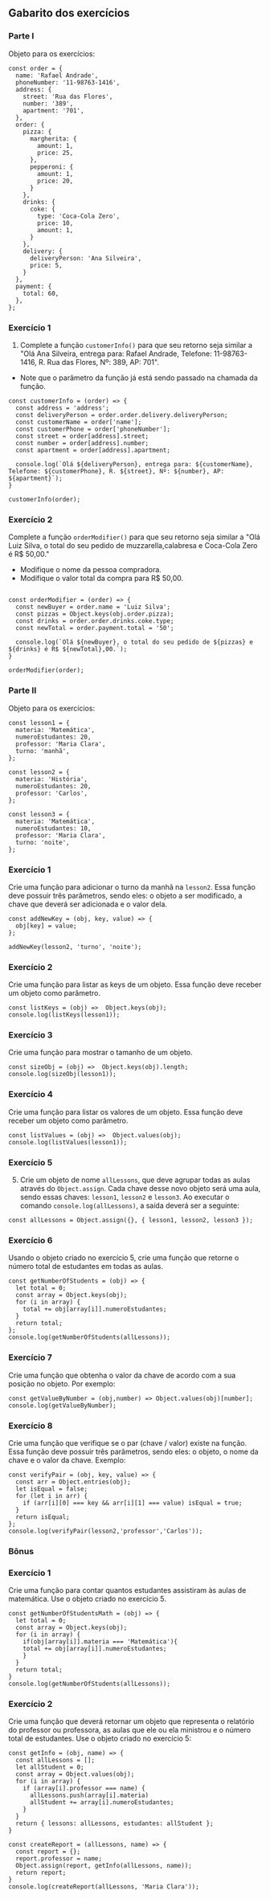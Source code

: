 ## Gabarito dos exercícios

### Parte I

Objeto para os exercícios:

```language-javascript
const order = {
  name: 'Rafael Andrade',
  phoneNumber: '11-98763-1416',
  address: {
    street: 'Rua das Flores',
    number: '389',
    apartment: '701',
  },
  order: {
    pizza: {
      margherita: {
        amount: 1,
        price: 25,
      },
      pepperoni: {
        amount: 1,
        price: 20,
      }
    },
    drinks: {
      coke: {
        type: 'Coca-Cola Zero',
        price: 10,
        amount: 1,
      }
    },
    delivery: {
      deliveryPerson: 'Ana Silveira',
      price: 5,
    }
  },
  payment: {
    total: 60,
  },
};
```

### Exercício 1

1. Complete a função `customerInfo()` para que seu retorno seja similar a "Olá Ana Silveira, entrega para: Rafael Andrade, Telefone: 11-98763-1416, R. Rua das Flores, Nº: 389, AP: 701".
  * Note que o parâmetro da função já está sendo passado na chamada da função.

```language-javascript
const customerInfo = (order) => {
  const address = 'address';
  const deliveryPerson = order.order.delivery.deliveryPerson;
  const customerName = order['name'];
  const customerPhone = order['phoneNumber'];
  const street = order[address].street;
  const number = order[address].number;
  const apartment = order[address].apartment;

  console.log(`Olá ${deliveryPerson}, entrega para: ${customerName}, Telefone: ${customerPhone}, R. ${street}, Nº: ${number}, AP: ${apartment}`);
}

customerInfo(order);
```

### Exercício 2

Complete a função `orderModifier()` para que seu retorno seja similar a "Olá Luiz Silva, o total do seu pedido de muzzarella,calabresa e Coca-Cola Zero é R$ 50,00."
  * Modifique o nome da pessoa compradora.
  * Modifique o valor total da compra para R$ 50,00.

```language-javascript

const orderModifier = (order) => {
  const newBuyer = order.name = 'Luiz Silva';
  const pizzas = Object.keys(obj.order.pizza);
  const drinks = order.order.drinks.coke.type;
  const newTotal = order.payment.total = '50';

  console.log(`Olá ${newBuyer}, o total do seu pedido de ${pizzas} e ${drinks} é R$ ${newTotal},00.`);
}

orderModifier(order);
```

### Parte II

Objeto para os exercícios:

```language-javascript
const lesson1 = {
  materia: 'Matemática',
  numeroEstudantes: 20,
  professor: 'Maria Clara',
  turno: 'manhã',
};

const lesson2 = {
  materia: 'História',
  numeroEstudantes: 20,
  professor: 'Carlos',
};

const lesson3 = {
  materia: 'Matemática',
  numeroEstudantes: 10,
  professor: 'Maria Clara',
  turno: 'noite',
};
```

### Exercício 1

Crie uma função para adicionar o turno da manhã na `lesson2`. Essa função deve possuir três parâmetros, sendo eles: o objeto a ser modificado, a chave que deverá ser adicionada e o valor dela.

```language-javascript
const addNewKey = (obj, key, value) => {
  obj[key] = value;
};

addNewKey(lesson2, 'turno', 'noite');
```

### Exercício 2

Crie uma função para listar as keys de um objeto. Essa função deve receber um objeto como parâmetro.

```language-javascript
const listKeys = (obj) =>  Object.keys(obj);
console.log(listKeys(lesson1));
```

### Exercício 3

Crie uma função para mostrar o tamanho de um objeto.

```language-javascript
const sizeObj = (obj) =>  Object.keys(obj).length;
console.log(sizeObj(lesson1));
```


### Exercício 4

Crie uma função para listar os valores de um objeto. Essa função deve receber um objeto como parâmetro.

```language-javascript
const listValues = (obj) =>  Object.values(obj);
console.log(listValues(lesson1));
```


### Exercício 5

5. Crie um objeto de nome `allLessons`, que deve agrupar todas as aulas através do `Object.assign`. Cada chave desse novo objeto será uma aula, sendo essas chaves: `lesson1`, `lesson2` e `lesson3`. Ao executar o comando `console.log(allLessons)`, a saída deverá ser a seguinte:

```language-javascript
const allLessons = Object.assign({}, { lesson1, lesson2, lesson3 });
```


### Exercício 6

Usando o objeto criado no exercício 5, crie uma função que retorne o número total de estudantes em todas as aulas.

```language-javascript
const getNumberOfStudents = (obj) => {
  let total = 0;
  const array = Object.keys(obj);
  for (i in array) {
    total += obj[array[i]].numeroEstudantes;
  }
  return total;
};
console.log(getNumberOfStudents(allLessons));
```


### Exercício 7

Crie uma função que obtenha o valor da chave de acordo com a sua posição no objeto. Por exemplo:

```language-javascript
const getValueByNumber = (obj,number) => Object.values(obj)[number];
console.log(getValueByNumber);
```


### Exercício 8

Crie uma função que verifique se o par (chave / valor) existe na função. Essa função deve possuir três parâmetros, sendo eles: o objeto, o nome da chave e o valor da chave. Exemplo:

```language-javascript
const verifyPair = (obj, key, value) => {
  const arr = Object.entries(obj);
  let isEqual = false;
  for (let i in arr) {
    if (arr[i][0] === key && arr[i][1] === value) isEqual = true;
  }
  return isEqual;
};
console.log(verifyPair(lesson2,'professor','Carlos'));
```

### Bônus

### Exercício 1

Crie uma função para contar quantos estudantes assistiram às aulas de matemática. Use o objeto criado no exercício 5.

```language-javascript
const getNumberOfStudentsMath = (obj) => {
  let total = 0;
  const array = Object.keys(obj);
  for (i in array) {
    if(obj[array[i]].materia === 'Matemática'){
    total += obj[array[i]].numeroEstudantes;
    }
  }
  return total;
}
console.log(getNumberOfStudents(allLessons));
```

### Exercício 2

Crie uma função que deverá retornar um objeto que representa o relatório do professor ou professora, as aulas que ele ou ela ministrou e o número total de estudantes. Use o objeto criado no exercício 5:

```language-javascript
const getInfo = (obj, name) => {
  const allLessons = [];
  let allStudent = 0;
  const array = Object.values(obj);
  for (i in array) {
    if (array[i].professor === name) {
      allLessons.push(array[i].materia)
      allStudent += array[i].numeroEstudantes;
    }
  }
  return { lessons: allLessons, estudantes: allStudent };
}

const createReport = (allLessons, name) => {
  const report = {};
  report.professor = name;
  Object.assign(report, getInfo(allLessons, name));
  return report;
}
console.log(createReport(allLessons, 'Maria Clara'));
```

